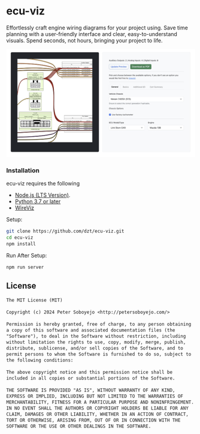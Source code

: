 # ecu-viz

Effortlessly craft engine wiring diagrams for your project using. Save time planning with a user-friendly interface and clear, easy-to-understand visuals. Spend seconds, not hours, bringing your project to life.

![Preview](./docs//images/git-preview.png)

### Installation

ecu-viz requires the following
- [Node.js (LTS Version)](http://nodejs.org/).
- [Python 3.7 or later](https://www.python.org/downloads/)
- [WireViz](https://github.com/wireviz/WireViz)

Setup:

```sh
git clone https://github.com/dzt/ecu-viz.git
cd ecu-viz
npm install
```

Run After Setup:

```sh
npm run server
```

## License

```
The MIT License (MIT)

Copyright (c) 2024 Peter Soboyejo <http://petersoboyejo.com/>

Permission is hereby granted, free of charge, to any person obtaining a copy of this software and associated documentation files (the "Software"), to deal in the Software without restriction, including without limitation the rights to use, copy, modify, merge, publish, distribute, sublicense, and/or sell copies of the Software, and to permit persons to whom the Software is furnished to do so, subject to the following conditions:

The above copyright notice and this permission notice shall be included in all copies or substantial portions of the Software.

THE SOFTWARE IS PROVIDED "AS IS", WITHOUT WARRANTY OF ANY KIND, EXPRESS OR IMPLIED, INCLUDING BUT NOT LIMITED TO THE WARRANTIES OF MERCHANTABILITY, FITNESS FOR A PARTICULAR PURPOSE AND NONINFRINGEMENT. IN NO EVENT SHALL THE AUTHORS OR COPYRIGHT HOLDERS BE LIABLE FOR ANY CLAIM, DAMAGES OR OTHER LIABILITY, WHETHER IN AN ACTION OF CONTRACT, TORT OR OTHERWISE, ARISING FROM, OUT OF OR IN CONNECTION WITH THE SOFTWARE OR THE USE OR OTHER DEALINGS IN THE SOFTWARE.
```